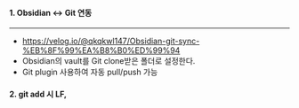 #### 1. Obsidian ↔ Git 연동
---
* <https://velog.io/@qkqkwl147/Obsidian-git-sync-%EB%8F%99%EA%B8%B0%ED%99%94>
* Obsidian의 vault를 Git clone받은 폴더로 설정한다.
* Git plugin 사용하여 자동 pull/push 가능


#### 2. git add 시 LF, 
